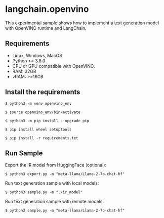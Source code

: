 # langchain.openvino
This experimental sample shows how to implement a text generation model with OpenVINO runtime and LangChain.

## Requirements

- Linux, Windows, MacOS
- Python >= 3.8.0
- CPU or GPU compatible with OpenVINO.
- RAM: 32GB
- vRAM: >=16GB

## Install the requirements

    $ python3 -m venv openvino_env

    $ source openvino_env/bin/activate

    $ python3 -m pip install --upgrade pip
    
    $ pip install wheel setuptools
    
    $ pip install -r requirements.txt


## Run Sample

Export the IR model from HuggingFace (optional):

    $ python3 export.py -m "meta-llama/Llama-2-7b-chat-hf"

Run text generation sample with local models:

    $ python3 sample.py -m "./ir_model"

Run text generation sample with remote models:

    $ python3 sample.py -m "meta-llama/Llama-2-7b-chat-hf"
